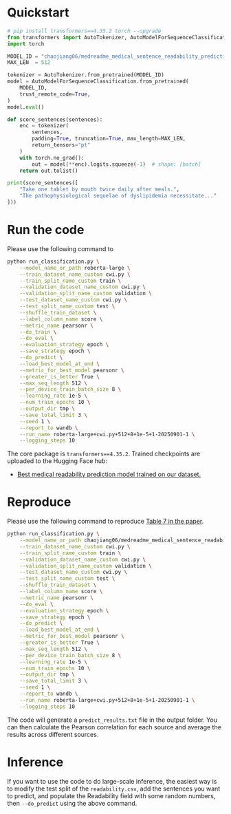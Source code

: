 # Quickstart
```python
# pip install transformers==4.35.2 torch --upgrade
from transformers import AutoTokenizer, AutoModelForSequenceClassification
import torch

MODEL_ID = "chaojiang06/medreadme_medical_sentence_readability_prediction_CWI"
MAX_LEN  = 512

tokenizer = AutoTokenizer.from_pretrained(MODEL_ID)
model = AutoModelForSequenceClassification.from_pretrained(
    MODEL_ID,
    trust_remote_code=True,
)
model.eval()

def score_sentences(sentences):
    enc = tokenizer(
        sentences,
        padding=True, truncation=True, max_length=MAX_LEN,
        return_tensors="pt"
    )
    with torch.no_grad():
        out = model(**enc).logits.squeeze(-1)  # shape: [batch]
    return out.tolist()

print(score_sentences([
    "Take one tablet by mouth twice daily after meals.",
    "The pathophysiological sequelae of dyslipidemia necessitate..."
]))

```

# Run the code
Please use the following command to 
```sh
python run_classification.py \
    --model_name_or_path roberta-large \
    --train_dataset_name_custom cwi.py \
    --train_split_name_custom train \
    --validation_dataset_name_custom cwi.py \
    --validation_split_name_custom validation \
    --test_dataset_name_custom cwi.py \
    --test_split_name_custom test \
    --shuffle_train_dataset \
    --label_column_name score \
    --metric_name pearsonr \
    --do_train \
    --do_eval \
    --evaluation_strategy epoch \
    --save_strategy epoch \
    --do_predict \
    --load_best_model_at_end \
    --metric_for_best_model pearsonr \
    --greater_is_better True \
    --max_seq_length 512 \
    --per_device_train_batch_size 8 \
    --learning_rate 1e-5 \
    --num_train_epochs 10 \
    --output_dir tmp \
    --save_total_limit 3 \
    --seed 1 \
    --report_to wandb \
    --run_name roberta-large+cwi.py+512+8+1e-5+1-20250901-1 \
    --logging_steps 10
```
The core package is `transformers==4.35.2`. Trained checkpoints are uploaded to the Hugging Face hub:

- [Best medical readability prediction model trained on our dataset.](https://huggingface.co/chaojiang06/medreadme_medical_sentence_readability_prediction_CWI)

# Reproduce
Please use the following command to reproduce [Table 7 in the paper](https://arxiv.org/pdf/2405.02144.pdf#page=8).
```sh
python run_classification.py \
    --model_name_or_path chaojiang06/medreadme_medical_sentence_readability_prediction_CWI \
    --train_dataset_name_custom cwi.py \
    --train_split_name_custom train \
    --validation_dataset_name_custom cwi.py \
    --validation_split_name_custom validation \
    --test_dataset_name_custom cwi.py \
    --test_split_name_custom test \
    --shuffle_train_dataset \
    --label_column_name score \
    --metric_name pearsonr \
    --do_eval \
    --evaluation_strategy epoch \
    --save_strategy epoch \
    --do_predict \
    --load_best_model_at_end \
    --metric_for_best_model pearsonr \
    --greater_is_better True \
    --max_seq_length 512 \
    --per_device_train_batch_size 8 \
    --learning_rate 1e-5 \
    --num_train_epochs 10 \
    --output_dir tmp \
    --save_total_limit 3 \
    --seed 1 \
    --report_to wandb \
    --run_name roberta-large+cwi.py+512+8+1e-5+1-20250901-1 \
    --logging_steps 10
```
The code will generate a `predict_results.txt` file in the output folder. You can then calculate the Pearson correlation for each source and average the results across different sources.

# Inference
If you want to use the code to do large-scale inference, the easiest way is to modify the test split of the `readability.csv`, add the sentences you want to predict, and populate the Readability field with some random numbers, then `--do_predict` using the above command.

